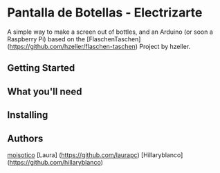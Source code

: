 # Pantalla de Botellas - Electrizarte
A simple way to make a screen out of bottles, and an Arduino (or soon a Raspberry Pi) based on the [FlaschenTaschen] (https://github.com/hzeller/flaschen-taschen) Project by hzeller.

## Getting Started


## What you'll need 


## Installing 


## Authors
[moisotico](https://github.com/moisotico) 
[Laura] (https://github.com/laurapc)
[Hillaryblanco] (https://github.com/hillaryblanco)

